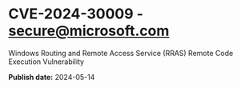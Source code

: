 # CVE-2024-30009 - secure@microsoft.com

Windows Routing and Remote Access Service (RRAS) Remote Code Execution Vulnerability

**Publish date:** 2024-05-14
